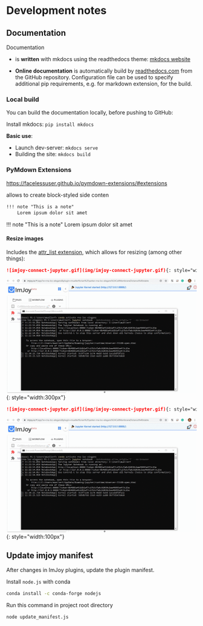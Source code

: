 # Development notes

## Documentation

Documentation

* is **written** with mkdocs using the readthedocs theme: [mkdocs website](https://www.mkdocs.org/)

* **Online documentation** is automatically build by [readthedocs.com](https://readthedocs.org/) from the GitHub repository. Configuration file can be used to specify additional pip requirements, e.g. for markdown extension, for the build.

### Local build

You can build the documentation locally, before pushing to GitHub:

Install mkdocs:  `pip install mkdocs`

__Basic use__:

* Launch dev-server: `mkdocs serve`
* Building the site: `mkdocs build`

### PyMdown Extensions

https://facelessuser.github.io/pymdown-extensions/#extensions

allows to create block-styled side conten

``` markdown
!!! note "This is a note"
    Lorem ipsum dolor sit amet
```

!!! note "This is a note"
    Lorem ipsum dolor sit amet

#### Resize images

Includes the  [attr_list extension](https://python-markdown.github.io/extensions/attr_list/), which allows for resizing (among other things):

``` markdown
![imjoy-connect-jupyter.gif](img/imjoy-connect-jupyter.gif){: style="width:300px"}
```

![imjoy-connect-jupyter.gif](img/imjoy-connect-jupyter.gif){: style="width:300px"}

``` markdown
![imjoy-connect-jupyter.gif](img/imjoy-connect-jupyter.gif){: style="width:100px"}
```

![imjoy-connect-jupyter.gif](img/imjoy-connect-jupyter.gif){: style="width:100px"}

## Update imjoy manifest

After changes in ImJoy plugins, update the plugin manifest.

Install `node.js` with conda

``` bash
conda install -c conda-forge nodejs
```

Run this command in project root directory

``` bash
node update_manifest.js
```
